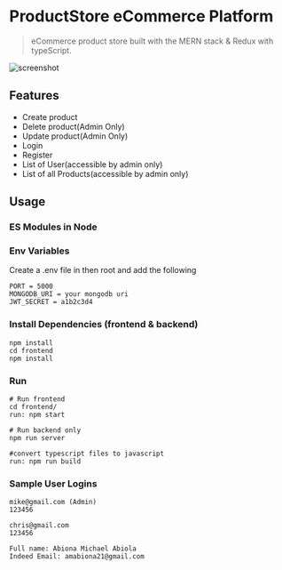 # ProductStore eCommerce Platform

> eCommerce product store built with the MERN stack & Redux with typeScript.

![screenshot](https://gitlab.com/abionamike/product_store_mern/-/blob/master/upload/screenshot.png)

## Features

- Create product
- Delete product(Admin Only)
- Update product(Admin Only)
- Login
- Register
- List of User(accessible by admin only)
- List of all Products(accessible by admin only)

## Usage

### ES Modules in Node

### Env Variables

Create a .env file in then root and add the following

```
PORT = 5000
MONGODB_URI = your mongodb uri
JWT_SECRET = a1b2c3d4
```

### Install Dependencies (frontend & backend)

```
npm install
cd frontend
npm install
```

### Run

```
# Run frontend
cd frontend/
run: npm start

# Run backend only
npm run server

#convert typescript files to javascript
run: npm run build

```

### Sample User Logins

```
mike@gmail.com (Admin)
123456

chris@gmail.com
123456
```

```
Full name: Abiona Michael Abiola
Indeed Email: amabiona21@gmail.com
